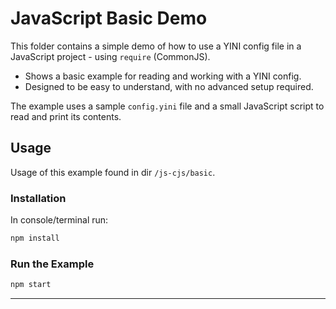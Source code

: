 # JavaScript Basic Demo

This folder contains a simple demo of how to use a YINI config file in a JavaScript project - using `require` (CommonJS).

- Shows a basic example for reading and working with a YINI config.
- Designed to be easy to understand, with no advanced setup required.

The example uses a sample `config.yini` file and a small JavaScript script to read and print its contents.

## Usage
Usage of this example found in dir `/js-cjs/basic`.

### Installation
In console/terminal run:
```bash 
npm install
```

### Run the Example
```bash
npm start
```

---
